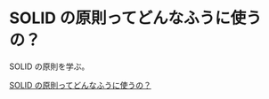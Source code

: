 # SOLID の原則ってどんなふうに使うの？

SOLID の原則を学ぶ。

[SOLID の原則ってどんなふうに使うの？](https://speakerdeck.com/hidenorigoto/solidfalseyuan-ze-tutedonnahuunishi-ufalse)
